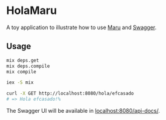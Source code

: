 # HolaMaru

A toy application to illustrate how to use [Maru](https://github.com/elixir-maru/)
and [Swagger](https://swagger.io/).

## Usage

```bash
mix deps.get
mix deps.compile
mix compile

iex -S mix

curl -X GET http://localhost:8080/hola/efcasado
# => Hola efcasado!%
```

The Swagger UI will be available in [localhost:8080/api-docs/](http://localhost:8080/api-docs/).

